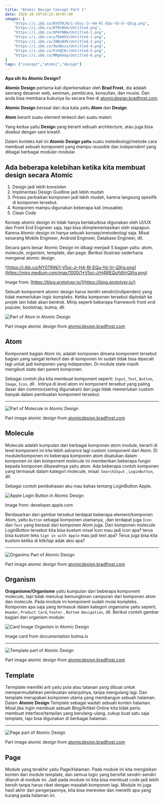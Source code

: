 ```yaml
---
title: "Atomic Design Concept Part 1"
date: 2020-10-29T10:22:10+07:00
images: [
    "https://i.ibb.co/NY0TRjN/1-V5oi-Jr-H4-Rl-EQu-Yd-Vr-QXig.png",
    "https://i.ibb.co/BTRn8m6/Untitled.png",
    "https://i.ibb.co/QP4YNBm/Untitled-1.png",
    "https://i.ibb.co/yfRm0XV/Untitled-2.png",
    "https://i.ibb.co/2WBnBXK/Untitled-3.png",
    "https://i.ibb.co/9wXBxzx/Untitled-4.png",
    "https://i.ibb.co/FnhQCKr/Untitled-5.png",
    "https://i.ibb.co/MMpKkGp/Untitled-6.png",
]
tags: ["concept","atomic","design"]
---
```


**Apa sih itu Atomic Design?** 

**Atomic Design** pertama kali diperkenalkan oleh **Brad Frost**, dia adalah seorang desainer web, seniman, pembicara, konsultan, dan musisi. Dan anda bisa membaca bukunya itu secara free di  [atomicdesign.bradfrost.com](http://atomicdesign.bradfrost.com/).

**Atomic Design** berasal dari dua kata yaitu **Atom** dan **Design**.

**Atom** berarti suatu element terkecil dari suatu materi.

Yang kedua yaitu **Design** yang berarti sebuah architecture, atau juga bisa disebut dengan seni kreatif.

Dalam konteks kali ini **Atomic Design yaitu** suatu metedeologi/metode cara membuat sebuah komponent yang mampu *reuseble* dan *independent* yang dibagai berbagai modular-modular. 

## Ada beberapa kelebihan ketika kita membuat design secara Atomic

1. Design jadi lebih konsisten
2. Implmentasi Design Guidline jadi lebih mudah
3. Proses perbaikan komponen jadi lebih mudah, karena langsung spesifik di komponen tersebut.
4. Komponen mampu digunakan beberapa kali (reusable)
5. Clean Code

Konsep atomic design ini tidak hanya berlaku/bisa digunakan oleh UI/UX dan Front End Engineer saja, tapi bisa diimplementasikan oleh siapapun. Karena Atomic design ini hanya sebuah konsep/metodeologi saja. Misal seoarang Mobile Engineer, Android Engineer, Database Engineer, dll. 

Secara garis besar Atomic Design ini dibagi menjadi 5 bagian yaitu: atom, molecule, organism, template, dan page. Berikut illustrasi sederhana mengenai atomic design.

![https://i.ibb.co/NY0TRjN/1-V5oi-Jr-H4-Rl-EQu-Yd-Vr-QXig.png](https://miro.medium.com/max/1000/1*V5oi-JrH4RlEQuYdVrQXig.png)

Image from: [https://blog.prototypr.io/](https://blog.prototypr.io/)

Sebuah komponent atomic design harus berdiri sendiri(indipenden) yang tidak memerlukan logic kompleks. Ketika komponen tersebut dipindah ke projek lain tidak akan bentrok. Mirip seperti beberapa framework front end populer, bootstrap, bulma, dll.

![Part of Atom in Atomic Design](https://i.ibb.co/BTRn8m6/Untitled.png)

Part image atomic design from [atomicdesign.bradfrost.com](http://atomicdesign.bradfrost.com/)

## Atom

Komponent bagian Atom ini, adalah komponen dimana komponent tersebut bagian yang sangat terkecil dan di komponen ini sudah tidak bisa dipecah lagi untuk jadi komponen yang independen. Di module state masih mengikuti state dari parent komponen.

Sebagai contoh jika kita membuat komponent seperti: `Input`, `Text`, `Button`, `Image`, `Icon`, dll  . Intinya di level atom ini komponent tersebut yang paling dasar dan common(sering digunakan) dan juga tidak memerlukan custom banyak dalam pembuatan komponent tersebut.

---

![Part of Molecule in Atomic Design](https://i.ibb.co/QP4YNBm/Untitled-1.png)

Part image atomic design from [atomicdesign.bradfrost.com](http://atomicdesign.bradfrost.com/)

## Molecule

Molecule adalah kumpulan dari berbagai komponen atom module, berarti di level komponent ini kita lebih advance lagi custom component dari Atom. Di module/komponen ini beberapa komponen atom disatukan dalam komponen ini dan komponent molecule ini memberikan beberapa fungsi kepada komponen dibawahnya yaitu atom. Ada beberapa contoh komponen yang termasuk dalam kategori molecule, misal: `SearchInput` , `LoginButton`, dll. 

Sebagai contoh pembahasan aku mau bahas tentang LoginButton Apple.

![Apple Login Button in Atomic Design](https://i.ibb.co/yfRm0XV/Untitled-2.png)

Image from: developer.apple.com

Berdasarkan dari gambar tersebut terdapat beberapa element/komponen Atom, yaitu `Button` sebagai komponen utamanya, ,dan terdapat juga `Icon` dan `Text` yang berasal dari komponen Atom juga. Dari komponen molecule LoginButton tersebut kita bisa kustom misal Icon mau jadi icon apa? terus bisa kustom teks `Sign in with Apple` mau jadi text apa? Terus juga bisa kita kustom ketika di klik/tap adak aksi apa?

---

![Organims Part of Atomic Design](https://i.ibb.co/2WBnBXK/Untitled-3.png)

Part image atomic design from [atomicdesign.bradfrost.com](http://atomicdesign.bradfrost.com/)

## Organism

**Oraganisme/Organisme** yaitu kumpulan dari beberapa komponent molecule, tapi tidak menutup kemungkinan campuran dari komponen atom dan molecule. Pada module ini komponent sudah mulai kompleks.  Komponen apa saja yang termasuk dalam kategori organisme yaitu seperti, `Header`, `Product Card`, `Footer` , `Bottom Navigation`, dll. Berikut contoh gambar bagian  dari organism module:

![Card Image Organism in Atomic Design](https://i.ibb.co/9wXBxzx/Untitled-4.png)

Image card from documentation bulma.io

---

![Template part of Atomic Design](https://i.ibb.co/FnhQCKr/Untitled-5.png)

Part image atomic design from [atomicdesign.bradfrost.com](http://atomicdesign.bradfrost.com/)

## Template

Termplate memiliki arti yaitu pola atau tatanan yang dibuat untuk mempermudahkan pembuatan selanjutnya, tanpa mengulang lagi. Dan template merupakan komponen utama yang membangun sebuah halaman. Dalam **Atomic Design** Template sebagai wadah sebuah konten halaman. Misal jika ingin membuat sebuah Blog/Artikel Online kita tidak perlu membuat interface/tampilan yang berulang-ulang, cukup buat satu saja template, tapi bisa digunakan di berbagai halaman.

---

![Page part of Atomic Design ](https://i.ibb.co/MMpKkGp/Untitled-6.png)

Part image atomic design from [atomicdesign.bradfrost.com](http://atomicdesign.bradfrost.com/)

## Page

Module yang terakhir yaitu Page/Halaman. Pada module ini kita mengisikan konten dari module template, dan semua logic yang bersifat sendiri-sendiri ditaruh di module ini. Jadi pada module ini kita bisa membuat code jadi lebih bersih tanpa harus ribet dengan masalah komponen lagi. Module ini juga hasil akhir dari pengerjaannya, kita bisa mereview dan meneliti apa yang kurang pada halaman ini.

